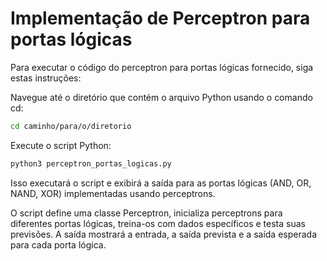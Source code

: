 # Implementação de Perceptron para portas lógicas

Para executar o código do perceptron para portas lógicas fornecido, siga estas instruções:

Navegue até o diretório que contém o arquivo Python usando o comando cd:

```bash
cd caminho/para/o/diretorio
```

Execute o script Python:

```bash
python3 perceptron_portas_logicas.py
```

Isso executará o script e exibirá a saída para as portas lógicas (AND, OR, NAND, XOR) implementadas usando perceptrons.

O script define uma classe Perceptron, inicializa perceptrons para diferentes portas lógicas, treina-os com dados específicos e testa suas previsões. A saída mostrará a entrada, a saída prevista e a saída esperada para cada porta lógica.
